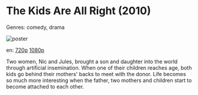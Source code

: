 # The Kids Are All Right (2010)

Genres: comedy, drama

![poster](http://image.tmdb.org/t/p/w500/fB8DRRd1aw3bug7toO9IRAmCp0d.jpg)

en:
  [720p](magnet:?xt=urn:btih:BC7C35293930A81510955EB5D93D21F16C7D8D83&tr=udp://glotorrents.pw:6969/announce&tr=udp://tracker.opentrackr.org:1337/announce&tr=udp://torrent.gresille.org:80/announce&tr=udp://tracker.openbittorrent.com:80&tr=udp://tracker.coppersurfer.tk:6969&tr=udp://tracker.leechers-paradise.org:6969&tr=udp://p4p.arenabg.ch:1337&tr=udp://tracker.internetwarriors.net:1337)
  [1080p](magnet:?xt=urn:btih:D802DBFFDF53A0E93319D789FEAD91B00BA30152&tr=udp://glotorrents.pw:6969/announce&tr=udp://tracker.opentrackr.org:1337/announce&tr=udp://torrent.gresille.org:80/announce&tr=udp://tracker.openbittorrent.com:80&tr=udp://tracker.coppersurfer.tk:6969&tr=udp://tracker.leechers-paradise.org:6969&tr=udp://p4p.arenabg.ch:1337&tr=udp://tracker.internetwarriors.net:1337)
  


Two women, Nic and Jules, brought a son and daughter into the world through artificial insemination. When one of their children reaches age, both kids go behind their mothers' backs to meet with the donor. Life becomes so much more interesting when the father, two mothers and children start to become attached to each other.
